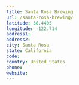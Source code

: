 ```yaml
---
title: Santa Rosa Brewing
url: /santa-rosa-brewing/
latitude: 38.4405
longitude: -122.714
address1: 
address2: 
city: Santa Rosa
state: California
code: 
country: United States
phone: 
website: 
---
```


